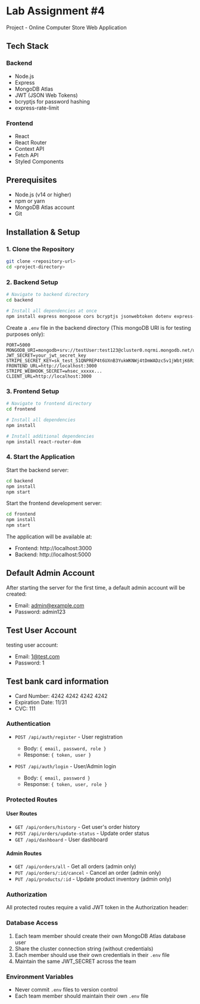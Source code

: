 # Lab Assignment #4

Project - Online Computer Store Web Application

## Tech Stack

### Backend

- Node.js
- Express
- MongoDB Atlas
- JWT (JSON Web Tokens)
- bcryptjs for password hashing
- express-rate-limit

### Frontend

- React
- React Router
- Context API
- Fetch API
- Styled Components

## Prerequisites

- Node.js (v14 or higher)
- npm or yarn
- MongoDB Atlas account
- Git

## Installation & Setup

### 1. Clone the Repository

```bash
git clone <repository-url>
cd <project-directory>
```

### 2. Backend Setup

```bash
# Navigate to backend directory
cd backend

# Install all dependencies at once
npm install express mongoose cors bcryptjs jsonwebtoken dotenv express-rate-limit
```

Create a `.env` file in the backend directory (This mongoDB URI is for testing purposes only):

```env
PORT=5000
MONGODB_URI=mongodb+srv://testUser:test123@cluster0.nqrmi.mongodb.net/userauth
JWT_SECRET=your_jwt_secret_key
STRIPE_SECRET_KEY=sk_test_51QNPREP4t6UXnB3YukWKNWj4tDmWADzc5v1jWbtjK6RiOuxJu7BcZr3A1aKGs5K3LXB5P8r3fJeVgYOOe6Cf5dlr00kANf5owx
FRONTEND_URL=http://localhost:3000
STRIPE_WEBHOOK_SECRET=whsec_xxxxx...
CLIENT_URL=http://localhost:3000
```

### 3. Frontend Setup

```bash
# Navigate to frontend directory
cd frontend

# Install all dependencies
npm install

# Install additional dependencies
npm install react-router-dom
```

### 4. Start the Application

Start the backend server:

```bash
cd backend
npm install
npm start
```

Start the frontend development server:

```bash
cd frontend
npm install
npm start
```

The application will be available at:

- Frontend: http://localhost:3000
- Backend: http://localhost:5000

## Default Admin Account

After starting the server for the first time, a default admin account will be created:

- Email: admin@example.com
- Password: admin123

## Test User Account

testing user account:

- Email: 1@test.com
- Password: 1

## Test bank card information

- Card Number: 4242 4242 4242 4242
- Expiration Date: 11/31
- CVC: 111

### Authentication

- `POST /api/auth/register` - User registration

  - Body: `{ email, password, role }`
  - Response: `{ token, user }`

- `POST /api/auth/login` - User/Admin login
  - Body: `{ email, password }`
  - Response: `{ token, user, role }`

### Protected Routes

#### User Routes

- `GET /api/orders/history` - Get user's order history
- `POST /api/orders/update-status` - Update order status
- `GET /api/dashboard` - User dashboard

#### Admin Routes

- `GET /api/orders/all` - Get all orders (admin only)
- `PUT /api/orders/:id/cancel` - Cancel an order (admin only)
- `PUT /api/products/:id` - Update product inventory (admin only)

### Authorization

All protected routes require a valid JWT token in the Authorization header:

### Database Access

1. Each team member should create their own MongoDB Atlas database user
2. Share the cluster connection string (without credentials)
3. Each member should use their own credentials in their `.env` file
4. Maintain the same JWT_SECRET across the team

### Environment Variables

- Never commit `.env` files to version control
- Each team member should maintain their own `.env` file
